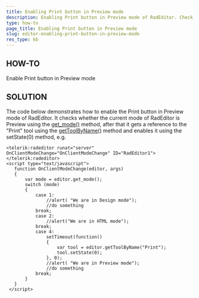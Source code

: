 ```yaml
---
title: Enabling Print button in Preview mode
description: Enabling Print button in Preview mode of RadEditor. Check it now!
type: how-to
page_title: Enabling Print button in Preview mode
slug: editor-enabling-print-button-in-preview-mode
res_type: kb
---
```


   
## HOW-TO  
 Enable Print button in Preview mode  
   
## SOLUTION  
The code below demonstrates how to enable the Print button in Preview mode of RadEditor. It checks whether the current mode of RadEditor is Preview using the [get_mode()](https://docs.telerik.com/devtools/aspnet-ajax/controls/editor/client-side-programming/methods/get_mode) method, after that it gets a reference to the "Print" tool using the [getToolByName()](https://docs.telerik.com/devtools/aspnet-ajax/controls/editor/client-side-programming/methods/gettoolbyname) method and enables it using the setState(0) method, e.g.  
   
````ASP.NET
<telerik:radeditor runat="server" OnClientModeChange="OnClientModeChange" ID="RadEditor1"></telerik:radeditor>
<script type="text/javascript">
   function OnClientModeChange(editor, args)
   {
       var mode = editor.get_mode();                     
       switch (mode)
       {
           case 1:
               //alert( "We are in Design mode");
               //do something
           break;
           case 2:
               //alert("We are in HTML mode");
           break;
           case 4:
               setTimeout(function()
               {
                   var tool = editor.getToolByName("Print");
                   tool.setState(0);
               }, 0);
               //alert( "We are in Preview mode");
               //do something
           break;
       }
   }
 </script>
````
 

  